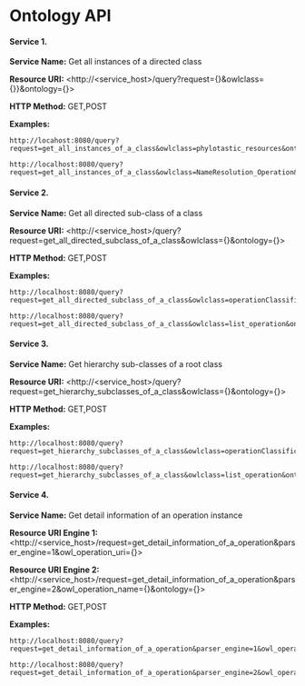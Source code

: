 # Ontology API

#### Service 1.

__Service Name:__  	 	Get all instances of a directed class

__Resource URI:__  		<http://<service_host>/query?request={}&owlclass={}}&ontology={}>

__HTTP Method:__ 		GET,POST
		
__Examples:__ 
```
http://locahost:8080/query?request=get_all_instances_of_a_class&owlclass=phylotastic_resources&ontology=cdao_phylotastic
```
```
http://localhost:8080/query?request=get_all_instances_of_a_class&owlclass=NameResolution_Operation&ontology=cdao_phylotastic
```

#### Service 2.

__Service Name:__  	 	Get all directed sub-class of a class

__Resource URI:__  		<http://<service_host>/query?request=get_all_directed_subclass_of_a_class&owlclass={}&ontology={}>

__HTTP Method:__ 		GET,POST
		
__Examples:__ 
```
http://localhost:8080/query?request=get_all_directed_subclass_of_a_class&owlclass=operationClassification&ontology=phylo_methods
```
```
http://localhost:8080/query?request=get_all_directed_subclass_of_a_class&owlclass=list_operation&ontology=phylo_methods
```

#### Service 3.

__Service Name:__  	 	Get hierarchy sub-classes of a root class

__Resource URI:__  		<http://<service_host>/query?request=get_hierarchy_subclasses_of_a_class&owlclass={}&ontology={}>

__HTTP Method:__ 		GET,POST
		
__Examples:__ 
```
http://localhost:8080/query?request=get_hierarchy_subclasses_of_a_class&owlclass=operationClassification&ontology=phylo_methods
```
```
http://localhost:8080/query?request=get_hierarchy_subclasses_of_a_class&owlclass=list_operation&ontology=phylo_methods
```

#### Service 4.

__Service Name:__  	 	Get detail information of an operation instance

__Resource URI Engine 1:__  		<http://<service_host>/request=get_detail_information_of_a_operation&parser_engine=1&owl_operation_uri={}>

__Resource URI Engine 2:__  		<http://<service_host>/request=get_detail_information_of_a_operation&parser_engine=2&owl_operation_name={}&ontology={}>

__HTTP Method:__ 		GET,POST
		
__Examples:__ 
```
http://localhost:8080/query?request=get_detail_information_of_a_operation&parser_engine=1&owl_operation_uri=http://www.cs.nmsu.edu/~epontell/CDAO/cdao.owl%23phylotastic_GetPhylogeneticTree_OT_POST
```
```
http://localhost:8080/query?request=get_detail_information_of_a_operation&parser_engine=2&owl_operation_name=phylotastic_FindScientificNamesFromFreeText_GNRD_GET&ontology=cdao_phylotastic
```